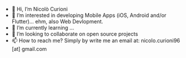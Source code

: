 - 👋 Hi, I’m Nicolò Curioni
- 👀 I’m interested in developing Mobile Apps (iOS, Android and/or Flutter)... ehm, also Web Devlopment.
- 🌱 I’m currently learning ...
- 💞️ I’m looking to collaborate on open source projects
- 📫 How to reach me? Simply by write me an email at: nicolo.curioni96 [at] gmail.com

<!---
nicolocurioni96/nicolocurioni96 is a ✨ special ✨ repository because its `README.md` (this file) appears on your GitHub profile.
You can click the Preview link to take a look at your changes.
--->
